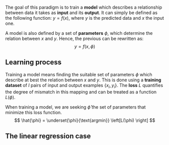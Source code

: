 The goal of this paradigm is to train a **model** which describes a relationship between data it takes as **input** and its **output**. 
It can simply be defined as the following function: $y =f(x)$, where $y$ is the predicted data and $x$ the input one.

A model is also defined by a set of **parameters** $\phi$, which determine the relation between $x$ and $y$. Hence, the previous can be rewritten as:
$$
y = f(x, \phi)
$$

## Learning process
Training a model means finding the suitable set of parameters $\phi$
which describe at best the relation between $x$ and $y$. This is done using a **training dataset** of $I$ pairs of input and output examples $\{x_i,y_i\}$.
The **loss** $L$ quantifies the degree of mismatch in this mapping and can be treated as a function $L(\phi)$.

When training a model, we are seeking $\hat{\phi}$ the set of parameters that minimize this loss function.
$$
\hat{\phi} = \underset{\phi}{\text{argmin}} \left[L(\phi) \right]
$$
## The linear regression case
